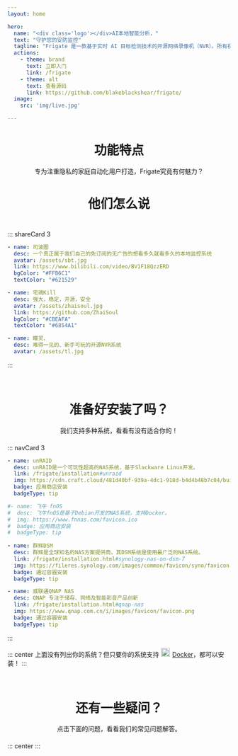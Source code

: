 ```yaml
---
layout: home

hero:
  name: "<div class='logo'></div>AI本地智能分析，"
  text: "守护您的安防监控"
  tagline: "Frigate 是一款基于实时 AI 目标检测技术的开源网络录像机（NVR）。所有视频分析都在您本地设备上完成，摄像头画面全程不会上传到云端，数据安全有保障。"
  actions:
    - theme: brand
      text: 立即入门
      link: /frigate
    - theme: alt
      text: 查看源码
      link: https://github.com/blakeblackshear/frigate/
  image:
    src: 'img/live.jpg'

---
```


<div style="text-align: center; margin-bottom: 3em; margin-top: 3em">
  <h1>功能特点</h1>
  <p>专为注重隐私的家庭自动化用户打造，Frigate究竟有何魅力？</p>
</div>
<ResponsiveGrid/>

<div style="text-align: center; margin-bottom: 3em; margin-top: 3em">
  <h1>他们怎么说</h1>
</div>

::: shareCard 3

```yaml
- name: 司波图
  desc: 一个真正属于我们自己的免订阅的无广告的想看多久就看多久的本地监控系统
  avatar: /assets/sbt.jpg
  link: https://www.bilibili.com/video/BV1F18QzzERD
  bgColor: "#FFB6C1"
  textColor: "#621529"

- name: 宅魂Kill
  desc: 强大，稳定，开源，安全
  avatar: /assets/zhaisoul.jpg
  link: https://github.com/ZhaiSoul
  bgColor: "#CBEAFA"
  textColor: "#6854A1"

- name: 瞳灵、
  desc: 难得一见的、新手可玩的开源NVR系统
  avatar: /assets/tl.jpg
```

:::

<div style="text-align: center; margin-bottom: 1.5em; margin-top: 5em">
  <h1>准备好安装了吗？</h1>
  <p>我们支持多种系统，看看有没有适合你的！</p>
</div>

::: navCard 3
```yaml
- name: unRAID
  desc: unRAID是一个可玩性超高的NAS系统，基于Slackware Linux开发。
  link: /frigate/installation#unraid
  img: https://cdn.craft.cloud/481d40bf-939a-4dc1-918d-b4d4b48b7c04/builds/9f9c5d25-f717-4e21-a124-9a76217b3dd0/artifacts/static/favicon/favicon.ico
  badge: 应用商店安装
  badgeType: tip

#- name: 飞牛 fnOS
#  desc: 飞牛fnOS是基于Debian开发的NAS系统，支持Docker。
#  img: https://www.fnnas.com/favicon.ico
#  badge: 应用商店安装
#  badgeType: tip
  
- name: 群辉DSM
  desc: 群辉是全球知名的NAS方案提供商，其DSM系统是使用最广泛的NAS系统。
  link: /frigate/installation.html#synology-nas-on-dsm-7
  img: https://fileres.synology.com/images/common/favicon/syno/favicon.ico
  badge: 通过容器安装
  badgeType: tip

- name: 威联通QNAP NAS
  desc: QNAP 专注于储存、网络及智能影音产品创新
  link: /frigate/installation.html#qnap-nas
  img: https://www.qnap.com.cn/i/images/favicon/favicon.png
  badge: 通过容器安装
  badgeType: tip
```
:::

::: center
上面没有列出你的系统？但只要你的系统支持<img src="/assets/docker-icon.ico" width="20" style="display: inline; margin: 0px 5px -5px 5px"/>[Docker](/frigate/installation#docker)，都可以安装！
:::

<div style="text-align: center; margin-bottom: 1.5em; margin-top: 5em">
  <h1>还有一些疑问？</h1>
  <p>点击下面的问题，看看我们的常见问题解答。</p>
</div>

::: center
<Question />
:::